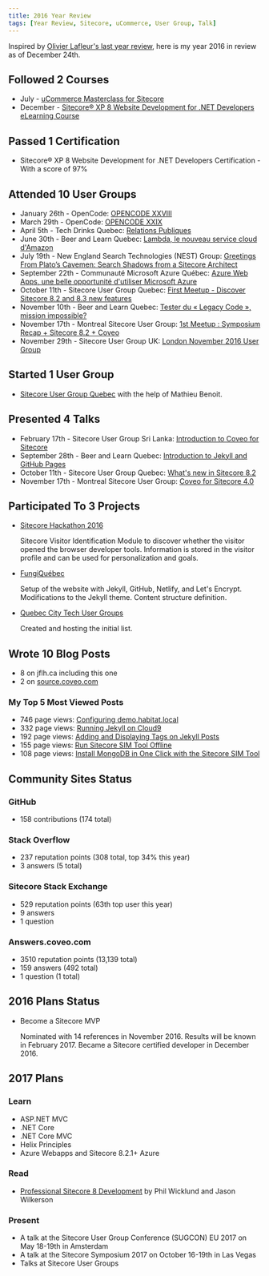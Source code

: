 ```yaml
---
title: 2016 Year Review
tags: [Year Review, Sitecore, uCommerce, User Group, Talk]
---
```


Inspired by [Olivier Lafleur's last year review](http://blog.olivierlafleur.com/2016/01/02/revue-annee-2015.html), here is my year 2016 in review as of December 24th.

<!-- more -->

## Followed 2 Courses

* July - [uCommerce Masterclass for Sitecore](http://www.ucommerce.net/en/support/ucommerce-master-class-training.aspx)
* December - [Sitecore® XP 8 Website Development for .NET Developers eLearning Course](https://elearning.sitecore.net/public/ContentDetails.aspx?id=ADA90A1B1DDD4CAF848234763A00135B)

## Passed 1 Certification

* Sitecore® XP 8 Website Development for .NET Developers Certification - With a score of 97%

## Attended 10 User Groups

* January 26th - OpenCode: [OPENCODE XXVIII](https://www.facebook.com/events/942419002499614/)
* March 29th - OpenCode: [OPENCODE XXIX](https://www.facebook.com/events/1581985035461803/)
* April 5th - Tech Drinks Quebec: [Relations Publiques](https://www.facebook.com/events/1544591349175120/)
* June 30th - Beer and Learn Quebec: [Lambda, le nouveau service cloud d'Amazon](https://www.eventbrite.ca/e/billets-lambda-le-nouveau-service-cloud-damazon-25866659876#)
* July 19th - New England Search Technologies (NEST) Group: [Greetings From Plato’s Cavemen: Search Shadows from a Sitecore Architect](https://www.meetup.com/New-England-Search-Technologies-NEST-Group/events/232234111/)
* September 22th - Communauté Microsoft Azure Québec: [Azure Web Apps, une belle opportunité d'utiliser Microsoft Azure](https://www.meetup.com/AzureQC/events/232734345/)
* October 11th - Sitecore User Group Quebec: [First Meetup - Discover Sitecore 8.2 and 8.3 new features](https://www.meetup.com/Sitecore-User-Group-Quebec/events/234373281/)
* November 10th - Beer and Learn Quebec: [Tester du « Legacy Code », mission impossible?](https://www.eventbrite.ca/e/billets-tester-du-legacy-code-mission-impossible-28933960254#)
* November 17th - Montreal Sitecore User Group: [1st Meetup : Symposium Recap + Sitecore 8.2 + Coveo](https://www.meetup.com/Montreal-Sitecore-User-Group/events/234644350/)
* November 29th - Sitecore User Group UK: [London November 2016 User Group](https://www.meetup.com/sug-uk/events/235300246/)

## Started 1 User Group

* [Sitecore User Group Quebec](https://www.meetup.com/Sitecore-User-Group-Quebec/) with the help of Mathieu Benoit.

## Presented 4 Talks

* February 17th - Sitecore User Group Sri Lanka: [Introduction to Coveo for Sitecore](https://www.meetup.com/sugsrilanka/events/228767075/)
* September 28th - Beer and Learn Quebec: [Introduction to Jekyll and GitHub Pages](https://www.eventbrite.ca/e/billets-introduction-a-jekyll-et-github-pages-27517280928#)
* October 11th - Sitecore User Group Quebec: [What's new in Sitecore 8.2](https://www.meetup.com/Sitecore-User-Group-Quebec/events/234373281/)
* November 17th - Montreal Sitecore User Group: [Coveo for Sitecore 4.0](https://www.meetup.com/Montreal-Sitecore-User-Group/events/234644350/)

## Participated To 3 Projects

* [Sitecore Hackathon 2016](https://www.youtube.com/watch?v=tamNwsiTMWg)

  Sitecore Visitor Identification Module to discover whether the visitor opened the browser developer tools. Information is stored in the visitor profile and can be used for personalization and goals.

* [FungiQuébec](https://www.fungiquebec.ca)

  Setup of the website with Jekyll, GitHub, Netlify, and Let's Encrypt. Modifications to the Jekyll theme. Content structure definition.

* [Quebec City Tech User Groups](https://github.com/jflheureux/Quebec-City-Tech-User-Groups)

  Created and hosting the initial list.

## Wrote 10 Blog Posts

* 8 on jflh.ca including this one
* 2 on [source.coveo.com](http://source.coveo.com/)

### My Top 5 Most Viewed Posts

* 746 page views: [Configuring demo.habitat.local](https://www.jflh.ca/2016-01-11-configuring-demo-habitat-local)
* 332 page views: [Running Jekyll on Cloud9](https://www.jflh.ca/2016-01-18-running-jekyll-on-cloud9)
* 192 page views: [Adding and Displaying Tags on Jekyll Posts](https://www.jflh.ca/2016-01-23-adding-and-displaying-tags-on-jekyll-posts)
* 155 page views: [Run Sitecore SIM Tool Offline](https://www.jflh.ca/2016-07-22-run-sitecore-sim-tool-offline)
* 108 page views: [Install MongoDB in One Click with the Sitecore SIM Tool](https://www.jflh.ca/2016-09-08-install-mongodb-in-one-click-with-the-sitecore-sim-tool)

## Community Sites Status

### GitHub

* 158 contributions (174 total)

### Stack Overflow

* 237 reputation points (308 total, top 34% this year)
* 3 answers (5 total)

### Sitecore Stack Exchange

* 529 reputation points (63th top user this year)
* 9 answers
* 1 question

### Answers.coveo.com

* 3510 reputation points (13,139 total)
* 159 answers (492 total)
* 1 question (1 total)

## 2016 Plans Status

* Become a Sitecore MVP

  Nominated with 14 references in November 2016. Results will be known in February 2017. Became a Sitecore certified developer in December 2016.

## 2017 Plans

### Learn

* ASP.NET MVC
* .NET Core
* .NET Core MVC
* Helix Principles
* Azure Webapps and Sitecore 8.2.1+ Azure

### Read

* [Professional Sitecore 8 Development](http://www.apress.com/us/book/9781484222911) by Phil Wicklund and Jason Wilkerson

### Present

* A talk at the Sitecore User Group Conference (SUGCON) EU 2017 on May 18-19th in Amsterdam
* A talk at the Sitecore Symposium 2017 on October 16-19th in Las Vegas
* Talks at Sitecore User Groups